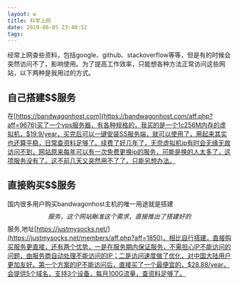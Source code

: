 ```yaml
---
layout: w
title: 科学上网
date: 2019-06-05 23:40:52
tags:
---
```


经常上网查些资料，包括google、github、stackoverflow等等，但是有的时候会突然访问不了，影响使用。为了提高工作效率，只能想各种方法正常访问这些网站，以下两种是我用过的方式。

## 自己搭建$$服务

在[https://bandwagonhost.com](https://bandwagonhost.com/aff.php?aff=9676)买了一个vps服务器，有各种规格的，我买的是一个1c256M内存的虚拟机，$19.9/year，买完后可以一键安装SS服务端，就可以使用了，用起来其实也还算平稳，日常查资料足够了。续费了好几年了，无奈虚拟机ip有时会无缘无故访问不到，网站原来每年可以有一次免费更换ip的服务，可能是换的人太多了，这项服务没有了。这不前几天又突然用不了了，只能另想办法。

## 直接购买$$服务

国内很多用户购买bandwagonhost主机的唯一用途就是搭建$$服务，这个网站瞅准这个需求，直接推出了搭建好的$$服务,地址[https://justmysocks.net/](https://justmysocks.net/members/aff.php?aff=1850)，相比自行搭建，直接购买服务更直接，还有两个优势，一是在服务期内保证服务，不需担心IP不能访问的问题，由服务商自动处理不能访问的IP；二是访问速度做了优化，对中国大陆用户更加友好。第一个方案的IP不能访问后，直接买了一个最便宜的，$28.88/year，会提供5个域名，支持3个设备，每月100G流量，查资料足够了。
